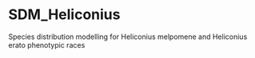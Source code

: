 # SDM_Heliconius
Species distribution modelling for Heliconius melpomene and Heliconius erato phenotypic races
